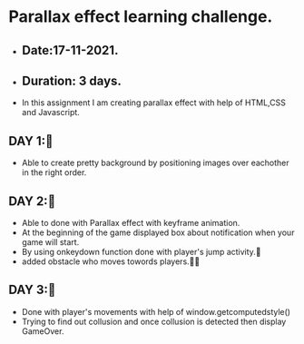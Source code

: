 # Parallax effect learning challenge.
- ## Date:17-11-2021.
- ## Duration: 3 days. 
- In this assignment I am creating parallax effect with help of HTML,CSS and Javascript.

## DAY 1:🙂
- Able to create pretty background by positioning images over eachother in the right order.

## DAY 2:🙂
- Able to done with Parallax effect with keyframe animation.
- At the beginning of the game displayed box about notification when your game will start.
- By using onkeydown function done with player's jump activity.🤾
- added obstacle who moves towords players.🏃🐉

## DAY 3:🙂
- Done with player's movements with help of window.getcomputedstyle()
- Trying to find out collusion and once collusion is detected then display GameOver.



  





